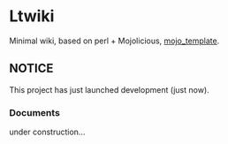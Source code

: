 Ltwiki
====

Minimal wiki, based on perl + Mojolicious, [mojo_template](https://github.com/mugifly/mojo_template).

## NOTICE

This project has just launched development (just now).

### Documents 

under construction...